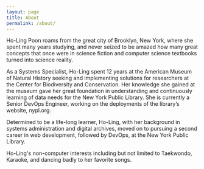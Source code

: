 ```yaml
---
layout: page
title: About
permalink: /about/
---
```


Ho-Ling Poon roams from the great city of Brooklyn, New York, where she spent many years studying, and never seized to be amazed how many great concepts that once were in science fiction and computer science textbooks turned into science reality.
 
As a Systems Specialist, Ho-Ling spent 12 years at the American Museum of Natural History seeking and implementing solutions for researchers at the Center for Biodiversity and Conservation. Her knowledge she gained at the museum gave her great foundation in understanding and continuously learning of data needs for the New York Public Library. She is currently a Senior DevOps Engineer, working on the deployments of the library’s website, nypl.org.
 
Determined to be a life-long learner, Ho-Ling, with her background in systems administration and digital archives, moved on to pursuing a second career in web development, followed by DevOps, at the New York Public Library.
 
Ho-Ling's non-computer interests including but not limited to Taekwondo, Karaoke, and dancing badly to her favorite songs.
